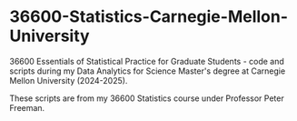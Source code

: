 # 36600-Statistics-Carnegie-Mellon-University

36600 Essentials of Statistical Practice for Graduate Students - code and scripts during my Data Analytics for Science Master's degree at Carnegie Mellon University (2024-2025).

These scripts are from my 36600 Statistics course under Professor Peter Freeman.
